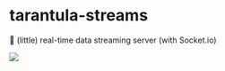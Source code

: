 # tarantula-streams
🚀 (little) real-time data streaming server (with Socket.io)

<img src="https://github.com/moritzmitterdorfer/tarantula-streams/blob/master/imgs/tarantula-streams.png">
